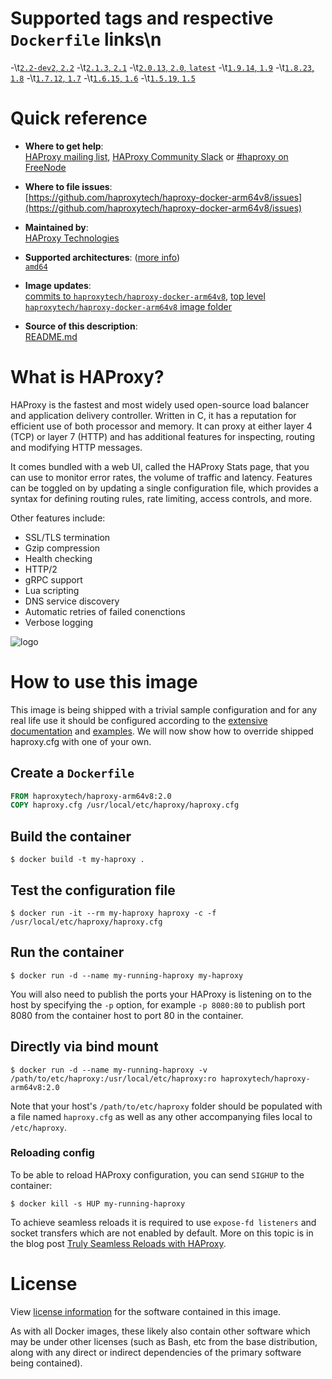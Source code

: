 # Supported tags and respective `Dockerfile` links\n
-\t[`2.2-dev2`, `2.2`](https://github.com/haproxytech/haproxy-docker-arm64v8/blob/master/2.2/Dockerfile)
-\t[`2.1.3`, `2.1`](https://github.com/haproxytech/haproxy-docker-arm64v8/blob/master/2.1/Dockerfile)
-\t[`2.0.13`, `2.0`, `latest`](https://github.com/haproxytech/haproxy-docker-arm64v8/blob/master/2.0/Dockerfile)
-\t[`1.9.14`, `1.9`](https://github.com/haproxytech/haproxy-docker-arm64v8/blob/master/1.9/Dockerfile)
-\t[`1.8.23`, `1.8`](https://github.com/haproxytech/haproxy-docker-arm64v8/blob/master/1.8/Dockerfile)
-\t[`1.7.12`, `1.7`](https://github.com/haproxytech/haproxy-docker-arm64v8/blob/master/1.7/Dockerfile)
-\t[`1.6.15`, `1.6`](https://github.com/haproxytech/haproxy-docker-arm64v8/blob/master/1.6/Dockerfile)
-\t[`1.5.19`, `1.5`](https://github.com/haproxytech/haproxy-docker-arm64v8/blob/master/1.5/Dockerfile)

# Quick reference

-	**Where to get help**:  
	[HAProxy mailing list](mailto:haproxy@formilux.org), [HAProxy Community Slack](https://slack.haproxy.org/) or [#haproxy on FreeNode](irc://chat.freenode.net:6697/haproxy)

-	**Where to file issues**:  
	[https://github.com/haproxytech/haproxy-docker-arm64v8/issues](https://github.com/haproxytech/haproxy-docker-arm64v8/issues)

-	**Maintained by**:  
	[HAProxy Technologies](https://github.com/haproxytech)

-	**Supported architectures**: ([more info](https://github.com/docker-library/official-images#architectures-other-than-amd64))  
	[`amd64`](https://hub.docker.com/r/amd64/haproxy/)

-	**Image updates**:  
	[commits to `haproxytech/haproxy-docker-arm64v8`](https://github.com/haproxytech/haproxy-docker-arm64v8/commits/master), [top level `haproxytech/haproxy-docker-arm64v8` image folder](https://github.com/haproxytech/haproxy-docker-arm64v8)  

-	**Source of this description**:  
	[README.md](https://github.com/haproxytech/haproxy-docker-arm64v8/blob/master/README.md)

# What is HAProxy?

HAProxy is the fastest and most widely used open-source load balancer and application delivery controller. Written in C, it has a reputation for efficient use of both processor and memory. It can proxy at either layer 4 (TCP) or layer 7 (HTTP) and has additional features for inspecting, routing and modifying HTTP messages.

It comes bundled with a web UI, called the HAProxy Stats page, that you can use to monitor error rates, the volume of traffic and latency. Features can be toggled on by updating a single configuration file, which provides a syntax for defining routing rules, rate limiting, access controls, and more.

Other features include:

* SSL/TLS termination
* Gzip compression
* Health checking
* HTTP/2
* gRPC support
* Lua scripting
* DNS service discovery
* Automatic retries of failed conenctions
* Verbose logging

![logo](https://www.haproxy.org/img/HAProxyCommunityEdition_60px.png)

# How to use this image

This image is being shipped with a trivial sample configuration and for any real life use it should be configured according to the [extensive documentation](https://cbonte.github.io/haproxy-dconv/) and [examples](https://github.com/haproxy/haproxy/tree/master/examples). We will now show how to override shipped haproxy.cfg with one of your own.

## Create a `Dockerfile`

```dockerfile
FROM haproxytech/haproxy-arm64v8:2.0
COPY haproxy.cfg /usr/local/etc/haproxy/haproxy.cfg
```

## Build the container

```console
$ docker build -t my-haproxy .
```

## Test the configuration file

```console
$ docker run -it --rm my-haproxy haproxy -c -f /usr/local/etc/haproxy/haproxy.cfg
```

## Run the container

```console
$ docker run -d --name my-running-haproxy my-haproxy
```

You will also need to publish the ports your HAProxy is listening on to the host by specifying the `-p` option, for example `-p 8080:80` to publish port 8080 from the container host to port 80 in the container.

## Directly via bind mount

```console
$ docker run -d --name my-running-haproxy -v /path/to/etc/haproxy:/usr/local/etc/haproxy:ro haproxytech/haproxy-arm64v8:2.0
```

Note that your host's `/path/to/etc/haproxy` folder should be populated with a file named `haproxy.cfg` as well as any other accompanying files local to `/etc/haproxy`.

### Reloading config

To be able to reload HAProxy configuration, you can send `SIGHUP` to the container:

```console
$ docker kill -s HUP my-running-haproxy
```

To achieve seamless reloads it is required to use `expose-fd listeners` and socket transfers which are not enabled by default. More on this topic is in the blog post [Truly Seamless Reloads with HAProxy](https://www.haproxy.com/blog/truly-seamless-reloads-with-haproxy-no-more-hacks/).

# License

View [license information](https://raw.githubusercontent.com/haproxy/haproxy/master/LICENSE) for the software contained in this image.

As with all Docker images, these likely also contain other software which may be under other licenses (such as Bash, etc from the base distribution, along with any direct or indirect dependencies of the primary software being contained).
